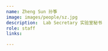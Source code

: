 ```yaml
---
name: Zheng Sun 孙筝  
image: images/people/sz.jpg  
description:  Lab Secretary 实验室秘书
role: staff 
links:  

---
```


